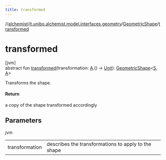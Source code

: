 ```yaml
---
title: transformed
---
```

//[alchemist](../../../index.html)/[it.unibo.alchemist.model.interfaces.geometry](../index.html)/[GeometricShape](index.html)/[transformed](transformed.html)



# transformed



[jvm]\
abstract fun [transformed](transformed.html)(transformation: [A](index.html).() -> [Unit](https://kotlinlang.org/api/latest/jvm/stdlib/kotlin/-unit/index.html)): [GeometricShape](index.html)<[S](index.html), [A](index.html)>



Transforms the shape.



#### Return



a copy of the shape transformed accordingly



## Parameters


jvm

| | |
|---|---|
| transformation | describes the transformations to apply to the shape |




